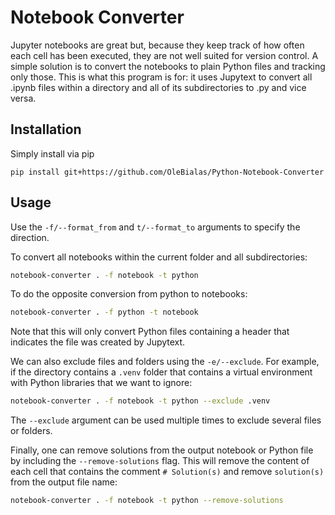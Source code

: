 # Notebook Converter

Jupyter notebooks are great but, because they keep track of how often each cell has been executed, they are not well suited for version control.
A simple solution is to convert the notebooks to plain Python files and tracking only those.
This is what this program is for: it uses Jupytext to convert all .ipynb files within a directory and all of its subdirectories to .py and vice versa.

## Installation

Simply install via pip
```
pip install git+https://github.com/OleBialas/Python-Notebook-Converter
```

## Usage

Use the `-f/--format_from` and `t/--format_to` arguments to specify the direction.

To convert all notebooks within the current folder and all subdirectories:

```sh
notebook-converter . -f notebook -t python
```

To do the opposite conversion from python to notebooks:

```sh
notebook-converter . -f python -t notebook
```

Note that this will only convert Python files containing a header that indicates the file was created by Jupytext.

We can also exclude files and folders using the `-e/--exclude`. For example, if the directory contains a `.venv` folder that contains a virtual environment with Python libraries that we want to ignore:

```sh
notebook-converter . -f notebook -t python --exclude .venv
```

The `--exclude` argument can be used multiple times to exclude several files or folders.

Finally, one can remove solutions from the output notebook or Python file by including the `--remove-solutions` flag. This will remove the content of each cell that contains the comment `# Solution(s)` and remove `solution(s)` from the output file name:

```sh
notebook-converter . -f notebook -t python --remove-solutions
```